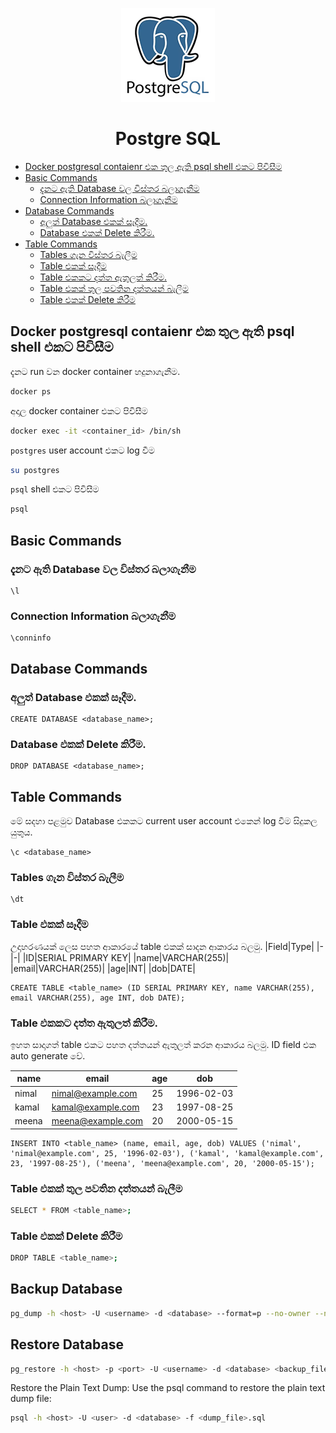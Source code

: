 <p align="center">
    <img src="../images/postgresql-150x150.png"/>
</p>
<h1 align="center">Postgre SQL</h1>

- [Docker postgresql contaienr එක තුල ඇති psql shell එකට පිවිසීම](#docker-postgresql-contaienr-එක-තුල-ඇති-psql-shell-එකට-පිවිසීම)
- [Basic Commands](#basic-commands)
  - [දැනට ඇති Database වල විස්තර බලාගැනීම](#දැනට-ඇති-database-වල-විස්තර-බලාගැනීම)
  - [Connection Information බලාගැනීම](#connection-information-බලාගැනීම)
- [Database Commands](#database-commands)
  - [අලුත් Database එකක් සෑදීම.](#අලුත්-database-එකක්-සෑදීම)
  - [Database එකක් Delete කිරීම.](#database-එකක්-delete-කිරීම)
- [Table Commands](#table-commands)
  - [Tables ගැන විස්තර බැලීම](#tables-ගැන-විස්තර-බැලීම)
  - [Table එකක් සෑදීම](#table-එකක්-සෑදීම)
  - [Table එකකට දත්ත ඇතුලත් කිරීම.](#table-එකකට-දත්ත-ඇතුලත්-කිරීම)
  - [Table එකක් තුල පවතින දත්තයන් බැලීම](#table-එකක්-තුල-පවතින-දත්තයන්-බැලීම)
  - [Table එකක් Delete කිරීම](#table-එකක්-delete-කිරීම)



## Docker postgresql contaienr එක තුල ඇති psql shell එකට පිවිසීම

දැනට run වන docker container හදුනාගැනීම.
```bash
docker ps
```

අදාල docker container එකට පිවිසීම
```bash
docker exec -it <container_id> /bin/sh
```

`postgres` user account එකට log වීම
```bash
su postgres
```

`psql` shell එකට පිවිසීම
```bash
psql
```

## Basic Commands

### දැනට ඇති Database වල විස්තර බලාගැනීම 
```psql
\l
```

### Connection Information බලාගැනීම
```psql
\conninfo
```

## Database Commands
### අලුත් Database එකක් සෑදීම.
```psql
CREATE DATABASE <database_name>;
```

### Database එකක් Delete කිරීම.
```psql
DROP DATABASE <database_name>;
```

## Table Commands

මේ සදහා පළමුව Database එකකට current user account එකෙන් log වීම සිදුකල යුතුය.
```psql
\c <database_name>
```

### Tables ගැන විස්තර බැලීම
```psql
\dt
```

### Table එකක් සෑදීම
උදාහරණයක් ලෙස පහත ආකාරයේ table එකක් සාදන ආකාරය බලමු.
|Field|Type|
|-|-|
|ID|SERIAL PRIMARY KEY|
|name|VARCHAR(255)|
|email|VARCHAR(255)|
|age|INT|
|dob|DATE|

```paql
CREATE TABLE <table_name> (ID SERIAL PRIMARY KEY, name VARCHAR(255), email VARCHAR(255), age INT, dob DATE);
```

### Table එකකට දත්ත ඇතුලත් කිරීම.

ඉහත සාදාගත් table එකට පහත දත්තයන් ඇතුලත් කරන ආකාරය බලමු. ID field එක auto generate වේ.

|name|email|age|dob|
|-|-|-|-|
|nimal|nimal@example.com|25|1996-02-03|
|kamal|kamal@example.com|23|1997-08-25|
|meena|meena@example.com|20|2000-05-15|

```psql
INSERT INTO <table_name> (name, email, age, dob) VALUES ('nimal', 'nimal@example.com', 25, '1996-02-03'), ('kamal', 'kamal@example.com', 23, '1997-08-25'), ('meena', 'meena@example.com', 20, '2000-05-15');
```

### Table එකක් තුල පවතින දත්තයන් බැලීම
```bash
SELECT * FROM <table_name>;
```

### Table එකක් Delete කිරීම
```bash
DROP TABLE <table_name>;
```

## Backup Database
```bash
pg_dump -h <host> -U <username> -d <database> --format=p --no-owner --no-privileges --data-only > <backup_file_path>.sql
```

## Restore Database
```bash
pg_restore -h <host> -p <port> -U <username> -d <database> <backup_file_path>
```
Restore the Plain Text Dump: Use the psql command to restore the plain text dump file:
```bash
psql -h <host> -U <user> -d <database> -f <dump_file>.sql
```
